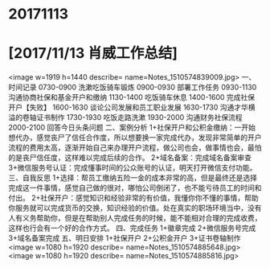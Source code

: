 # 20171113

# [2017/11/13 肖威工作总结]
<image w=1919 h=1440 describe= name=Notes_1510574839009.jpg>
一、时间记录
0730-0900 洗漱吃饭骑车锻炼
0900-0930 部署工作任务
0930-1130 沟通协商社保和基金开户和缴纳
1130-1400 吃饭骑车休息
1400-1600 完成社保开户【失败】
1600-1630 谈论公司发展和员工职业发展
1630-1730 沟通才华横溢的卷轴证书制作
1730-1930 吃饭走路洗漱
1930-2000 沟通财务社保流程
2000-2100 回答今日头条问题
二、案例分析
1+社保开户和公积金缴纳：一开始想代办，感觉丧尸了信任合作度，所以想要换一家完成代办，发现非常简单的开户流程的费用太高，逐渐开始自己来办理开户流程，做公司也会，做事情也会，最怕的是丧尸信任度，这样难以完成后续的合作。
2+域名备案：完成域名备案审查
3+微信服务号认证：完成懂事时间的公众账号的认证，明天打开微信支付功能。
三、自我反思
1+选择：帮员工缴纳五险一金的成本非常的高，但是最终还是选择完成这一件事情，感觉自己做的很对，哪怕公司倒闭了，也不能亏待员工的时间和付出。
2+社保开户：感觉知识和经验非常的有价值，我懂你你不懂的事情，帮助你服务就可以完成货币的交换，知识经验的价值。处在真实的职场环境当中，没有人有义务帮助你，但是在帮助别人完成任务的时候，能不能相对合理的完成收费，这样也行会有一个好的合作方式。
四、完成任务
1+徽章完成
2+微信服务号完成
3+域名备案完成
五、明日安排
1+社保开户
2+公积金开户
3+证书卷轴制作
<image w=1080 h=1920 describe= name=Notes_1510574885648.jpg>
<image w=1080 h=1920 describe= name=Notes_1510574885816.jpg>
